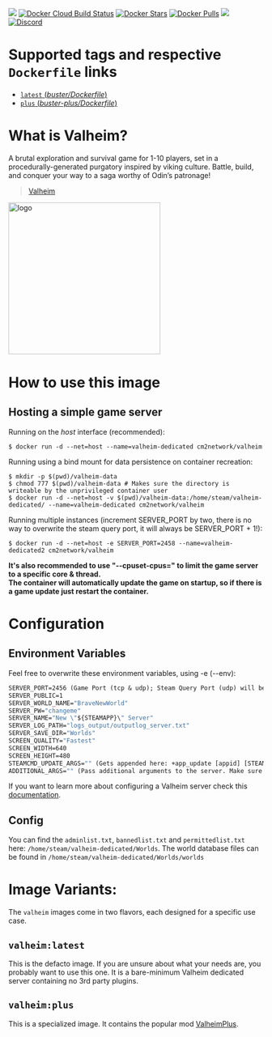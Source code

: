 [![](https://img.shields.io/codacy/grade/33ce0225cb214844b8995d24c75a3080.svg)](https://hub.docker.com/r/cm2network/valheim/) [![Docker Cloud Build Status](https://img.shields.io/docker/cloud/build/cm2network/valheim)](https://hub.docker.com/r/cm2network/valheim/) [![Docker Stars](https://img.shields.io/docker/stars/cm2network/valheim.svg)](https://hub.docker.com/r/cm2network/valheim/) [![Docker Pulls](https://img.shields.io/docker/pulls/cm2network/valheim.svg)](https://hub.docker.com/r/cm2network/valheim/) [![](https://img.shields.io/docker/image-size/cm2network/valheim)](https://img.shields.io/docker/image-size/cm2network/valheim) [![Discord](https://img.shields.io/discord/747067734029893653)](https://discord.gg/7ntmAwM)
# Supported tags and respective `Dockerfile` links
-	[`latest` (*buster/Dockerfile*)](https://github.com/CM2Walki/Valheim/blob/master/buster/Dockerfile)
-	[`plus` (*buster-plus/Dockerfile*)](https://github.com/CM2Walki/Valheim/blob/master/buster-plus/Dockerfile)

# What is Valheim?
A brutal exploration and survival game for 1-10 players, set in a procedurally-generated purgatory inspired by viking culture. Battle, build, and conquer your way to a saga worthy of Odin’s patronage!

>  [Valheim](https://store.steampowered.com/app/892970/Valheim/)

<img src="https://static.wikia.nocookie.net/valheim/images/4/4c/Logo_valheim.png" alt="logo" width="300"/></img>

# How to use this image
## Hosting a simple game server

Running on the *host* interface (recommended):<br/>
```console
$ docker run -d --net=host --name=valheim-dedicated cm2network/valheim
```

Running using a bind mount for data persistence on container recreation:
```console
$ mkdir -p $(pwd)/valheim-data
$ chmod 777 $(pwd)/valheim-data # Makes sure the directory is writeable by the unprivileged container user
$ docker run -d --net=host -v $(pwd)/valheim-data:/home/steam/valheim-dedicated/ --name=valheim-dedicated cm2network/valheim
```

Running multiple instances (increment SERVER_PORT by two, there is no way to overwrite the steam query port, it will always be SERVER_PORT + 1!):
```console
$ docker run -d --net=host -e SERVER_PORT=2458 --name=valheim-dedicated2 cm2network/valheim
```

**It's also recommended to use "--cpuset-cpus=" to limit the game server to a specific core & thread.**<br/>
**The container will automatically update the game on startup, so if there is a game update just restart the container.**

# Configuration
## Environment Variables
Feel free to overwrite these environment variables, using -e (--env): 
```dockerfile
SERVER_PORT=2456 (Game Port (tcp & udp); Steam Query Port (udp) will be SERVER_PORT + 1)
SERVER_PUBLIC=1
SERVER_WORLD_NAME="BraveNewWorld"
SERVER_PW="changeme"
SERVER_NAME="New \"${STEAMAPP}\" Server"
SERVER_LOG_PATH="logs_output/outputlog_server.txt"
SERVER_SAVE_DIR="Worlds"
SCREEN_QUALITY="Fastest"
SCREEN_WIDTH=640
SCREEN_HEIGHT=480
STEAMCMD_UPDATE_ARGS="" (Gets appended here: +app_update [appid] [STEAMCMD_UPDATE_ARGS]; Example: "validate")
ADDITIONAL_ARGS="" (Pass additional arguments to the server. Make sure to escape correctly!)
```

If you want to learn more about configuring a Valheim server check this [documentation](https://valheim.fandom.com/wiki/Hosting_Servers).

## Config
You can find the `adminlist.txt`, `bannedlist.txt` and `permittedlist.txt` here: `/home/steam/valheim-dedicated/Worlds`. The world database files can be found in `/home/steam/valheim-dedicated/Worlds/worlds`

# Image Variants:
The `valheim` images come in two flavors, each designed for a specific use case.

## `valheim:latest`
This is the defacto image. If you are unsure about what your needs are, you probably want to use this one. It is a bare-minimum Valheim dedicated server containing no 3rd party plugins.<br/>

## `valheim:plus`
This is a specialized image. It contains the popular mod [ValheimPlus](https://github.com/valheimPlus/ValheimPlus).
